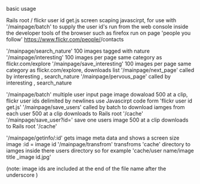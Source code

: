 basic usage 

 Rails root / flickr user id get.js
  screen scaping javascirpt, for use with '/mainpage/batch' to supply the user id's 
  run from the web console inside the developer tools of the browser such as firefox 
  run on page 'people you follow'
   https://www.flickr.com/people/<your user name or id >/contacts
 
'/mainpage/search_nature'
    100 images tagged with nature
'/mainpage/interesting'
    100 images per page same category as flickr.com/explore
'/mainpage/save_interesting'
    100 images per page same category as flickr.com/explore, downloads list
'/mainpage/next_page'
    called by interesting , search_nature
'/mainpage/pervous_page'
    called by interesting , search_nature
    
'/mainpage/batch'
    multiple user input page image dowaload 500 at a clip, flickr user ids delimited by newlines
    use Javascirpt code form 'flickr user id get.js'
 '/mainpage/save_users'
    called by batch to download iamges from each user 500 at a clip downloads to Rails root '/cache'
'/mainpage/save_user?id='
     save one users image  500 at a clip downloads to Rails root '/cache'
     
'/mainpage/getinfo/:id'
    gets image meta data and shows a screen size image :id = image id 
'/mainpage/transfrom'
    transfroms 'cache' directory to iamges inside there users directory so for example 'cache/user name/image title _image id.jpg' 
    
(note: image ids are included at the end of the file name after the underscore )
    
